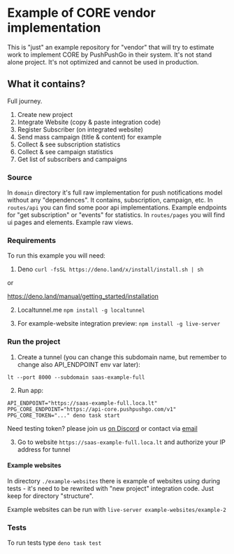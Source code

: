 # Example of CORE vendor implementation

This is "just" an example repository for "vendor" that will try to estimate work
to implement CORE by PushPushGo in their system. It's not stand alone project.
It's not optimized and cannot be used in production.

## What it contains?

Full journey.

1. Create new project
2. Integrate Website (copy & paste integration code)
3. Register Subscriber (on integrated website)
4. Send mass campaign (title & content) for example
5. Collect & see subscription statistics
6. Collect & see campaign statistics
7. Get list of subscribers and campaigns

### Source

In `domain` directory it's full raw implementation for push notifications model
without any "dependences". It contains, subscription, campaign, etc. In
`routes/api` you can find some poor api implementations. Example endpoints for
"get subscription" or "events" for statistics. In `routes/pages` you will find
ui pages and elements. Example raw views.

### Requirements

To run this example you will need:

1. Deno `curl -fsSL https://deno.land/x/install/install.sh | sh`

or

https://deno.land/manual/getting_started/installation

2. Localtunnel.me `npm install -g localtunnel`

3. For example-website integration preview: `npm install -g live-server`

### Run the project

1. Create a tunnel (you can change this subdomain name, but remember to change
   also API_ENDPOINT env var later):

`lt --port 8000 --subdomain saas-example-full`

2. Run app:

```
API_ENDPOINT="https://saas-example-full.loca.lt" PPG_CORE_ENDPOINT="https://api-core.pushpushgo.com/v1" PPG_CORE_TOKEN="..." deno task start
```

Need testing token? please join us [on Discord](https://discord.gg/NVpUWvreZa)
or contact via [email](mailto:support+core@pushpushgo.com)

3. Go to website `https://saas-example-full.loca.lt` and authorize your IP
   address for tunnel

#### Example websites

In directory `./example-websites` there is example of websites using during
tests - it's need to be rewrited with "new project" integration code. Just keep
for directory "structure".

Example websites can be run with `live-server example-websites/example-2`

### Tests

To run tests type `deno task test`
